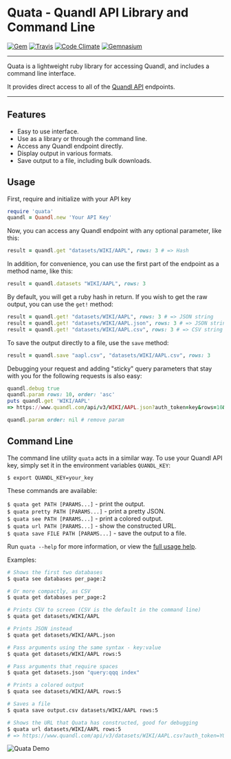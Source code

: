 Quata - Quandl API Library and Command Line
==================================================

[![Gem](https://img.shields.io/gem/v/quata.svg?style=flat-square)](https://rubygems.org/gems/quata)
[![Travis](https://img.shields.io/travis/DannyBen/quata.svg?style=flat-square)](https://travis-ci.org/DannyBen/quata)
[![Code Climate](https://img.shields.io/codeclimate/github/DannyBen/quata.svg?style=flat-square)](https://codeclimate.com/github/DannyBen/quata)
[![Gemnasium](https://img.shields.io/gemnasium/DannyBen/quata.svg?style=flat-square)](https://gemnasium.com/DannyBen/quata)

---

Quata is a lightweight ruby library for accessing Quandl, and includes 
a command line interface.

It provides direct access to all of the [Quandl API][1] endpoints.

---

Features
--------------------------------------------------

* Easy to use interface.
* Use as a library or through the command line.
* Access any Quandl endpoint directly.
* Display output in various formats.
* Save output to a file, including bulk downloads.

Usage
--------------------------------------------------

First, require and initialize with your API key

```ruby
require 'quata'
quandl = Quandl.new 'Your API Key'
```

Now, you can access any Quandl endpoint with any optional parameter, like
this:

```ruby
result = quandl.get "datasets/WIKI/AAPL", rows: 3 # => Hash
```

In addition, for convenience, you can use the first part of the endpoint as
a method name, like this:

```ruby
result = quandl.datasets "WIKI/AAPL", rows: 3
```

By default, you will get a ruby hash in return. If you wish to get the raw
output, you can use the `get!` method:

```ruby
result = quandl.get! "datasets/WIKI/AAPL", rows: 3 # => JSON string
result = quandl.get! "datasets/WIKI/AAPL.json", rows: 3 # => JSON string
result = quandl.get! "datasets/WIKI/AAPL.csv", rows: 3 # => CSV string
```

To save the output directly to a file, use the `save` method:

```ruby
result = quandl.save "aapl.csv", "datasets/WIKI/AAPL.csv", rows: 3
```

Debugging your request and adding "sticky" query parameters that stay with
you for the following requests is also easy:

```ruby
quandl.debug true
quandl.param rows: 10, order: 'asc'
puts quandl.get 'WIKI/AAPL'
=> https://www.quandl.com/api/v3/WIKI/AAPL.json?auth_token=key&rows=10&order=asc

quandl.param order: nil # remove param
```

Command Line
--------------------------------------------------

The command line utility `quata` acts in a similar way. To use your Quandl
API key, simply set it in the environment variables `QUANDL_KEY`:

`$ export QUANDL_KEY=your_key`

These commands are available:

`$ quata get PATH [PARAMS...]` - print the output.  
`$ quata pretty PATH [PARAMS...]` - print a pretty JSON.  
`$ quata see PATH [PARAMS...]` - print a colored output.  
`$ quata url PATH [PARAMS...]` - show the constructed URL.  
`$ quata save FILE PATH [PARAMS...]` - save the output to a file.  

Run `quata --help` for more information, or view the [full usage help][2].

Examples:

```bash
# Shows the first two databases 
$ quata see databases per_page:2

# Or more compactly, as CSV
$ quata get databases per_page:2

# Prints CSV to screen (CSV is the default in the command line)
$ quata get datasets/WIKI/AAPL

# Prints JSON instead
$ quata get datasets/WIKI/AAPL.json

# Pass arguments using the same syntax - key:value
$ quata get datasets/WIKI/AAPL rows:5

# Pass arguments that require spaces
$ quata get datasets.json "query:qqq index"

# Prints a colored output
$ quata see datasets/WIKI/AAPL rows:5

# Saves a file
$ quata save output.csv datasets/WIKI/AAPL rows:5

# Shows the URL that Quata has constructed, good for debugging
$ quata url datasets/WIKI/AAPL rows:5
# => https://www.quandl.com/api/v3/datasets/WIKI/AAPL.csv?auth_token=YOUR_KEY&rows=5
```

![Quata Demo](https://raw.githubusercontent.com/DannyBen/quata/master/demo.gif "Quata Demo")

[1]: https://www.quandl.com/blog/getting-started-with-the-quandl-api
[2]: https://github.com/DannyBen/quata/blob/master/lib/quata/docopt.txt
